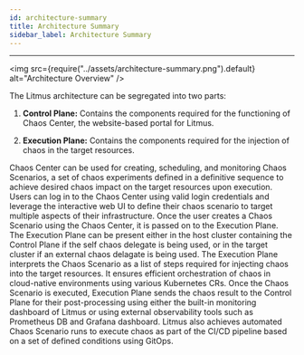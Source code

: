 ```yaml
---
id: architecture-summary
title: Architecture Summary
sidebar_label: Architecture Summary
---
```


---

<img src={require("../assets/architecture-summary.png").default} alt="Architecture Overview" />

The Litmus architecture can be segregated into two parts:

1. **Control Plane:** Contains the components required for the functioning of Chaos Center, the website-based portal for Litmus.

2. **Execution Plane:** Contains the components required for the injection of chaos in the target resources.

Chaos Center can be used for creating, scheduling, and monitoring Chaos Scenarios, a set of chaos experiments defined in a definitive sequence to achieve desired chaos impact on the target resources upon execution. Users can log in to the Chaos Center using valid login credentials and leverage the interactive web UI to define their chaos scenario to target multiple aspects of their infrastructure. Once the user creates a Chaos Scenario using the Chaos Center, it is passed on to the Execution Plane. The Execution Plane can be present either in the host cluster containing the Control Plane if the self chaos delegate is being used, or in the target cluster if an external chaos delagate is being used. The Execution Plane interprets the Chaos Scenario as a list of steps required for injecting chaos into the target resources. It ensures efficient orchestration of chaos in cloud-native environments using various Kubernetes CRs. Once the Chaos Scenario is executed, Execution Plane sends the chaos result to the Control Plane for their post-processing using either the built-in monitoring dashboard of Litmus or using external observability tools such as Prometheus DB and Grafana dashboard. Litmus also achieves automated Chaos Scenario runs to execute chaos as part of the CI/CD pipeline based on a set of defined conditions using GitOps.
